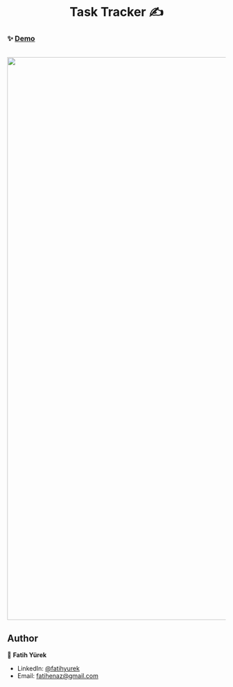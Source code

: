 <h1 align="center">Task Tracker ✍</h1>

### ✨ [Demo](https://trackyourtask-app.netlify.app/)

  </br>
<a href='https://trackyourtask-app.netlify.app/' target='_blank'>
  <img src='https://user-images.githubusercontent.com/81515422/140450452-34a1b2a6-0451-4f7b-bfe5-a50c3183487a.gif' width="1295" />
</a>


## Author

👤 **Fatih Yürek**

- LinkedIn: [@fatihyurek](https://www.linkedin.com/in/fatihyurek/)
- Email: fatihenaz@gmail.com
